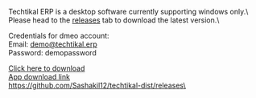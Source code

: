 Techtikal ERP is a desktop software currently supporting windows only.\ 
Please head to the [releases](https://github.com/Sashakil12/techtikal-dist/releases) tab to download the latest version.\


Credentials for dmeo account:\
Email: demo@techtikal.erp\
Password: demopassword


[Click here to download](https://github.com/Sashakil12/techtikal-dist/releases)\
[App download link](https://github.com/Sashakil12/techtikal-dist/releases)\
https://github.com/Sashakil12/techtikal-dist/releases\

